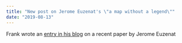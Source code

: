 ```yaml
---
title: "New post on Jerome Euzenat's \"a map without a legend\""
date: "2019-08-13"
---
```


Frank wrote an [entry in his blog](https://frankvanharmelen.home.blog/2019/07/17/comments-on-a-map-without-a-legend/) on a recent paper by Jerome Euzenat
